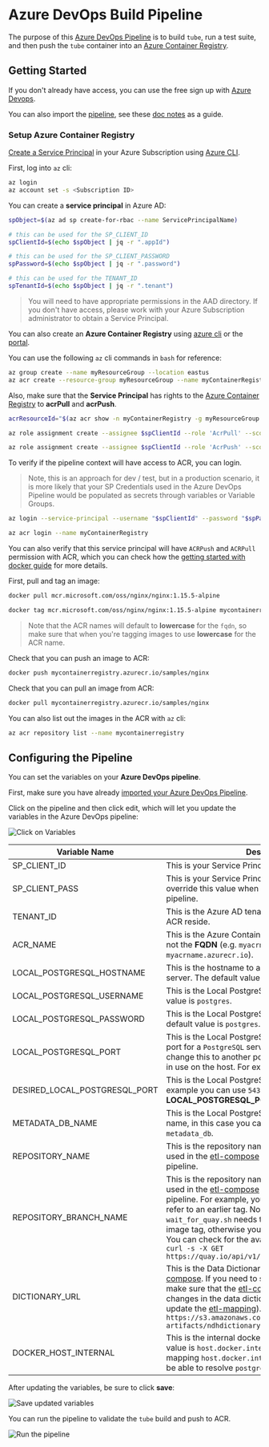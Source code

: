 # Azure DevOps Build Pipeline

The purpose of this [Azure DevOps Pipeline](../pipeline.yaml) is to build `tube`, run a test suite, and then push the `tube` container into an [Azure Container Registry](https://docs.microsoft.com/en-us/azure/container-registry/container-registry-get-started-portal).

## Getting Started

If you don't already have access, you can use the free sign up with [Azure Devops](https://docs.microsoft.com/en-us/azure/devops/pipelines/get-started/pipelines-sign-up?view=azure-devops).

You can also import the [pipeline](../pipeline.yaml), see these [doc notes](https://docs.microsoft.com/en-us/azure/devops/pipelines/get-started/clone-import-pipeline?view=azure-devops&tabs=yaml#export-and-import-a-pipeline) as a guide.

### Setup Azure Container Registry

[Create a Service Principal](https://docs.microsoft.com/en-us/cli/azure/create-an-azure-service-principal-azure-cli#password-based-authentication) in your Azure Subscription using [Azure CLI](https://docs.microsoft.com/en-us/cli/azure/install-azure-cli).

First, log into `az` cli:

```bash
az login
az account set -s <Subscription ID>
```

You can create a **service principal** in Azure AD:

```bash
spObject=$(az ad sp create-for-rbac --name ServicePrincipalName)

# this can be used for the SP_CLIENT_ID
spClientId=$(echo $spObject | jq -r ".appId")

# this can be used for the SP_CLIENT_PASSWORD
spPassword=$(echo $spObject | jq -r ".password")

# this can be used for the TENANT_ID
spTenantId=$(echo $spObject | jq -r ".tenant")
```

> You will need to have appropriate permissions in the AAD directory.  If you don't have access, please work with your Azure Subscription administrator to obtain a Service Principal.

You can also create an **Azure Container Registry** using [azure cli](https://docs.microsoft.com/en-us/azure/container-registry/container-registry-get-started-azure-cli) or the [portal](https://docs.microsoft.com/en-us/azure/container-registry/container-registry-get-started-portal).

You can use the following `az` cli commands in `bash` for reference:

```bash
az group create --name myResourceGroup --location eastus
az acr create --resource-group myResourceGroup --name myContainerRegistry --sku Basic
```

Also, make sure that the **Service Principal** has rights to the [Azure Container Registry](https://docs.microsoft.com/en-us/azure/container-registry/container-registry-roles?tabs=azure-cli) to **acrPull** and **acrPush**.

```bash
acrResourceId="$(az acr show -n myContainerRegistry -g myResourceGroup --query "id" -o tsv)"

az role assignment create --assignee $spClientId --role 'AcrPull' --scope $acrResourceId

az role assignment create --assignee $spClientId --role 'AcrPush' --scope $acrResourceId
```

To verify if the pipeline context will have access to ACR, you can login.

> Note, this is an approach for dev / test, but in a production scenario, it is more likely that your SP Credentials used in the Azure DevOps Pipeline would be populated as secrets through variables or Variable Groups.

```bash
az login --service-principal --username "$spClientId" --password "$spPassword" --tenant "$spTenantId"

az acr login --name myContainerRegistry
```

You can also verify that this service principal will have `ACRPush` and `ACRPull` permission with ACR, which you can check how the [getting started with docker guide](https://docs.microsoft.com/en-us/azure/container-registry/container-registry-get-started-docker-cli?tabs=azure-cli) for more details.

First, pull and tag an image:

```bash
docker pull mcr.microsoft.com/oss/nginx/nginx:1.15.5-alpine

docker tag mcr.microsoft.com/oss/nginx/nginx:1.15.5-alpine mycontainerregistry.azurecr.io/samples/nginx
```

> Note that the ACR names will default to **lowercase** for the `fqdn`, so make sure that when you're tagging images to use **lowercase** for the ACR name.

Check that you can push an image to ACR:

```bash
docker push mycontainerregistry.azurecr.io/samples/nginx
```

Check that you can pull an image from ACR:

```bash
docker pull mycontainerregistry.azurecr.io/samples/nginx
```

You can also list out the images in the ACR with `az` cli:

```bash
az acr repository list --name mycontainerregistry
```

## Configuring the Pipeline

You can set the variables on your **Azure DevOps pipeline**.

First, make sure you have already [imported your Azure DevOps Pipeline](https://docs.microsoft.com/en-us/azure/devops/pipelines/get-started/clone-import-pipeline?view=azure-devops&tabs=yaml#export-and-import-a-pipeline).

Click on the pipeline and then click edit, which will let you update the variables in the Azure DevOps pipeline:

![Click on Variables](pipeline_config_1.png)

Variable Name | Description  
------ | ------
SP_CLIENT_ID | This is your Service Principal Client ID.
SP_CLIENT_PASS | This is your Service Principal Password.  You can override this value when running the Azure DevOps pipeline.
TENANT_ID | This is the Azure AD tenant ID where the SP and the ACR reside.
ACR_NAME | This is the Azure Container Registry name.  Note, it is not the **FQDN** (e.g. `myacrname` instead of `myacrname.azurecr.io`).
LOCAL_POSTGRESQL_HOSTNAME | This is the hostname to access the local PostgreSQL server.  The default value is `localhost`.
LOCAL_POSTGRESQL_USERNAME | This is the Local PostgreSQL Username.  The default value is `postgres`.
LOCAL_POSTGRESQL_PASSWORD | This is the Local PostgreSQL User Password.  The default value is `postgres`.
LOCAL_POSTGRESQL_PORT | This is the Local PostgreSQL Port number.  The default port for a `PostgreSQL` server is `5432`, but you can change this to another port in case this port is already in use on the host. For example you can use `5433`.
DESIRED_LOCAL_POSTGRESQL_PORT | This is the Local PostgreSQL Port number.  For example you can use `5432` even if the **LOCAL_POSTGRESQL_PORT** is set to `5433`.
METADATA_DB_NAME | This is the Local PostgreSQL metadata database name, in this case you can use the default `metadata_db`.
REPOSITORY_NAME | This is the repository name for the `tube` image to be used in the [etl-compose](https://github.com/uc-cdis/compose-etl) as part of testing `tube` in the pipeline.
REPOSITORY_BRANCH_NAME | This is the repository name for the `tube` image to be used in the [etl-compose](https://github.com/uc-cdis/compose-etl) as part of testing `tube` in the pipeline.  For example, you can point to `2020.09` to refer to an earlier tag.  Note that the call to `wait_for_quay.sh` needs to be able to support the image tag, otherwise you may need to skip the call.  You can check for the available build tags by using `curl -s -X GET https://quay.io/api/v1/repository/cdis/tube/build/`
DICTIONARY_URL | This is the Data Dictionary URL to use with [etl-compose](https://github.com/uc-cdis/compose-etl).  If you need to switch to another dictionary, make sure that the [etl-compose configs](https://github.com/uc-cdis/compose-etl/tree/master/configs) reflect the changes in the data dictionary (e.g. you may need to update the [etl-mapping](https://github.com/uc-cdis/compose-etl/blob/master/configs/etlMapping.yaml)).  The default value is `https://s3.amazonaws.com/dictionary-artifacts/ndhdictionary/3.3.8/schema.json`
DOCKER_HOST_INTERNAL | This is the internal docker host name.  The default value is `host.docker.internal`.  This will allow for mapping `host.docker.internal` in the [etl-compose](https://github.com/uc-cdis/compose-etl) to be able to resolve `postgreSQL` in an `ubuntu` host.

After updating the variables, be sure to click **save**:

![Save updated variables](pipeline_config_2.png)

You can run the pipeline to validate the `tube` build and push to ACR.

![Run the pipeline](pipeline_config_3.png)